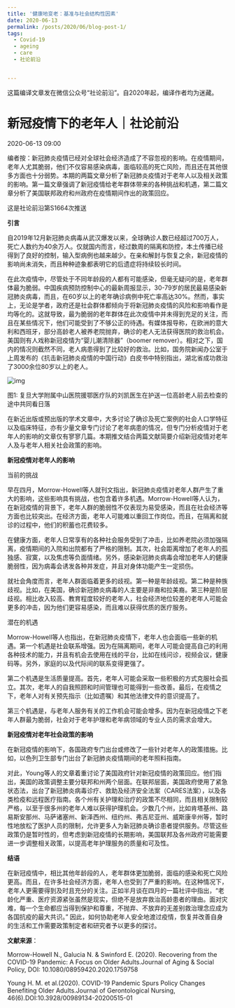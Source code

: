 ```yaml
---
title: '健康地变老：基准与社会结构性因素'
date: 2020-06-13
permalink: /posts/2020/06/blog-post-1/
tags:
  - Covid-19
  - ageing
  - care
  - 社论前沿


---
```


这篇编译文章发在微信公众号“社论前沿”。自2020年起，编译作者均为迷藏。

# 新冠疫情下的老年人｜社论前沿 

2020-06-13 09:00

编者按：新冠肺炎疫情已经对全球社会经济造成了不容忽视的影响。在疫情期间，老年人尤其脆弱，他们不仅容易感染病毒，面临较高的死亡风险，而且还在其他很多方面也十分弱势。本期的两篇文章分析了新冠肺炎疫情对于老年人以及相关政策的影响。第一篇文章强调了新冠疫情给老年群体带来的各种挑战和机遇，第二篇文章分析了美国联邦政府和州政府在疫情期间作出的政策回应。

这是社论前沿第S1664次推送

**引言**

自2019年12月新冠肺炎病毒从武汉爆发以来，全球确诊人数已经超过700万人，死亡人数约为40余万人。仅就国内而言，经过数周的隔离和防控，本土传播已经得到了良好的控制，输入型病例也越来越少。在亲和解封与恢复之余，新冠疫情的影响尚未消失，而且种种迹象都表明它的后遗症将持续较长时间。

在此次疫情中，尽管处于不同年龄段的人都有可能感染，但毫无疑问的是，老年群体最为脆弱。中国疾病预防控制中心的最新周报显示，30-79岁的居民最易感染新冠肺炎病毒，而且，在60岁以上的老年确诊病例中死亡率高达30%。然而，事实上，无论是学者，政府还是社会群体都倾向于将新冠肺炎疫情的风险和影响看作是均等化的。这就导致，最为脆弱的老年群体在此次疫情中并未得到充足的关注，而且在某些情况下，他们可能受到了不够公正的待遇。有媒体报导称，在欧洲的意大利和西班牙，部分高龄老人被养老院抛弃，确诊的老人无法获得医院的救治机会。美国则有人戏称新冠疫情为“婴儿潮清除器”（boomer remover）。相对之下，国内的情况则截然不同，老人病患得到了比较好的救治。比如，国务院新闻办公室于上周发布的《抗击新冠肺炎疫情的中国行动》白皮书中特别指出，湖北省成功救治了3000余位80岁以上的老人。

![img](http://p2.itc.cn/q_70/images03/20200613/33081a35253b4c5ab5bde753de81c06e.jpeg)

图1: 复旦大学附属中山医院援鄂医疗队的刘凯医生在护送一位高龄老人前去检查的途中共同看日落

在新近出版或预出版的学术文章中，大多讨论了确诊及死亡案例的社会人口学特征以及临床特征，亦有少量文章专门讨论了老年病患的情况，但专门分析疫情对于老年人的影响的文章仅有寥寥几篇。本期推文结合两篇文献简要介绍新冠疫情对老年人及与老年人相关社会政策的影响。

**新冠疫情对老年人的影响**

当前的挑战

早在四月，Morrow-Howell等人就刊文指出，新冠肺炎疫情对老年人群产生了重大的影响，这些影响具有挑战，也包含着许多机遇。Morrow-Howell等人认为，在新冠疫情的背景下，老年人群的脆弱性不仅表现为易受感染，而且在社会经济等方面也比较突出。在经济方面，老年人可能难以重回工作岗位。而且，在隔离和就诊的过程中，他们的积蓄也花费较多。

在健康方面，老年人日常享有的各种社会服务受到了冲击，比如养老院必须加强隔离，疫情期间的入院和出院都有了严格的限制。其次，社会距离增加了老年人的孤独感、寂寞，以及焦虑等负面情绪。另外，感染新冠肺炎病毒会增加老年人的健康脆弱性，因为病毒会诱发各种并发症，并且对身体功能产生一定损伤。

就社会角度而言，老年人群面临着更多的歧视。第一种是年龄歧视。第二种是种族歧视。比如，在美国，确诊新冠肺炎病毒的人主要是非裔和拉美裔。第三种是阶层歧视。相比收入较高、教育程度较好的老年人，社会经济地位较差的老年人可能会更多的冲击，因为他们更容易感染，而且难以获得优质的医疗服务。

潜在的机遇

Morrow-Howell等人也指出，在新冠肺炎疫情下，老年人也会面临一些新的机遇。第一个机遇是社会联系增强。因为在隔离期间，老年人可能会提高自己的利用各种技术的能力，并且有机会去使用在线的平台，比如在线问诊，视频会议，健康码等。另外，家庭的以及代际间的联系变得更强了。

第二个机遇是生活质量提高。首先，老年人可能会采取一些积极的方式克服社会孤立。其次，老年人的自我照顾和时间管理也可能得到一些改善。最后，在疫情之下，老年人对有关预先指示（比如遗嘱）和其他法律文件的意识提高了。

第三个机遇是，与老年人服务有关的工作机会可能会增多。因为在新冠疫情之下老年人群最为脆弱，社会对于老年护理和老年病领域的专业人员的需求会增大。

**新冠疫情对老年社会政策的影响**

在新冠疫情的影响下，各国政府专门出台或修改了一些针对老年人的政策措施。比如，以色列卫生部专门出台了新冠肺炎疫情期间的老年照料指南。

对此，Young等人的文章着重讨论了美国政府针对新冠疫情的政策回应。他们指出，美国的政策调整主要分联邦和州两个层面。在联邦层面，美国政府使用了紧急状态法，出台了新冠肺炎病毒诊疗、救助及经济安全法案（CARES法案），以及各类检疫和远程医疗指南。各个州有关护理和治疗的政策不尽相同，而且相关限制较严格，以至于很多州的老年人难以获得护理机会。少数几个州，比如肯塔基州、路易斯安那州、马萨诸塞州、新泽西州、纽约州、弗吉尼亚州、威斯康辛州等，暂时性地放松了医护人员的限制，允许更多人为新冠肺炎确诊患者提供服务。尽管这些政策仍是暂时性的，但考虑到新冠疫情的长期影响，美国联邦及各州政府可能需要进一步调整相关政策，以提高老年护理服务的质量和可及性。

**结语**

在新冠疫情中，相比其他年龄段的人，老年群体更加脆弱，面临的感染和死亡风险更高。而且，在许多社会经济方面，老年人也受到了严重的影响。在这种情况下，老年人更需要得到及时且充分的关注。正如半月谈在四月的一篇社评中指出，“老龄化严重、医疗资源紧张虽然是现实，但绝不是放弃救治高龄患者的理由。面对灾难，每一个生命都应当得到保护和尊重，不抛弃、不放弃的无差别救治理念应成为各国抗疫的最大共识。” 因此，如何协助老年人安全地渡过疫情，恢复并改善自身的生活和工作需要政策制定者和研究者予以更多的探讨。



**文献来源**：

Morrow-Howell N., Galucia N. & Swinford E. (2020). Recovering from the COVID-19 Pandemic: A Focus on Older Adults.Journal of Aging & Social Policy, DOI: 10.1080/08959420.2020.1759758

Young H. M. et al.(2020). COVID-19 Pandemic Spurs Policy Changes Benefiting Older Adults.Journal of Gerontological Nursing, 46(6).DOI:10.3928/00989134-20200515-01